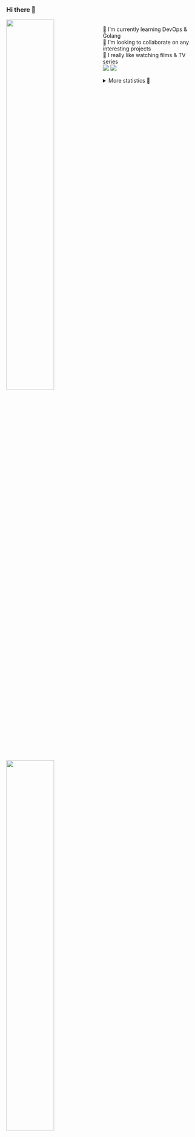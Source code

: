 ### Hi there 👋


[<img align="left" width="50%" src="https://github-readme-stats.vercel.app/api?username=rufusnufus&hide=issues&show_icons=true&count_private=true&theme=transparent&title_color=FF6F40&text_color=FBF9F8&icon_color=F48242&hide_border=true&hide_title=true#gh-dark-mode-only">](https://metrics.lecoq.io/rufusnufus#gh-dark-mode-only)
[<img align="left" width="50%" src="https://github-readme-stats.vercel.app/api?username=rufusnufus&hide=issues&show_icons=true&count_private=true&theme=transparent&title_color=FF6533&text_color=4D4644&icon_color=FF8038&hide_border=true&hide_title=true#gh-light-mode-only">](https://metrics.lecoq.io/rufusnufus#gh-light-mode-only)

<p>
  <br>
  🌱 I’m currently learning DevOps & Golang</br>
  👯 I’m looking to collaborate on any interesting projects</br>
  🎥 I really like watching films & TV series</br>
  <a href="https://linkedin.com/in/rufusnufus"><img src="https://img.shields.io/badge/linkedin-0077B5.svg?style=for-the-badge&logo=linkedin&logoColor=white"/></a>
  <a href="https://t.me/rufusnufus"><img src="https://img.shields.io/badge/-telegram-black?style=for-the-badge&color=blue&logo=telegram"/></a>
</p>

<p text-align="left">
<details>
  <summary>More statistics 👀</summary><br/>

<!--START_SECTION:waka-->
![Code Time](http://img.shields.io/badge/Code%20Time-765%20hrs%202%20mins-blue)

![Profile Views](http://img.shields.io/badge/Profile%20Views-1-blue)

**I'm an Early 🐤** 

```text
🌞 Morning                8343 commits        █████░░░░░░░░░░░░░░░░░░░░   21.84 % 
🌆 Daytime                21761 commits       ██████████████░░░░░░░░░░░   56.96 % 
🌃 Evening                7221 commits        █████░░░░░░░░░░░░░░░░░░░░   18.90 % 
🌙 Night                  876 commits         █░░░░░░░░░░░░░░░░░░░░░░░░   02.29 % 
```
📅 **I'm Most Productive on Wednesday** 

```text
Monday                   7267 commits        █████░░░░░░░░░░░░░░░░░░░░   19.02 % 
Tuesday                  6460 commits        ████░░░░░░░░░░░░░░░░░░░░░   16.91 % 
Wednesday                8734 commits        ██████░░░░░░░░░░░░░░░░░░░   22.86 % 
Thursday                 6984 commits        █████░░░░░░░░░░░░░░░░░░░░   18.28 % 
Friday                   7001 commits        █████░░░░░░░░░░░░░░░░░░░░   18.33 % 
Saturday                 1087 commits        █░░░░░░░░░░░░░░░░░░░░░░░░   02.85 % 
Sunday                   668 commits         ░░░░░░░░░░░░░░░░░░░░░░░░░   01.75 % 
```


📊 **This Week I Spent My Time On** 

```text
💬 Programming Languages: 
No Activity Tracked This Week

🔥 Editors: 
No Activity Tracked This Week
```

**I Mostly Code in Go** 

```text
Go                       22 repos            █████░░░░░░░░░░░░░░░░░░░░   18.18 % 
Python                   20 repos            ████░░░░░░░░░░░░░░░░░░░░░   16.53 % 
Smarty                   8 repos             ██░░░░░░░░░░░░░░░░░░░░░░░   06.61 % 
Shell                    5 repos             █░░░░░░░░░░░░░░░░░░░░░░░░   04.13 % 
Kotlin                   3 repos             █░░░░░░░░░░░░░░░░░░░░░░░░   02.48 % 
```




 Last Updated on 15/12/2024 01:24:23 UTC
<!--END_SECTION:waka-->

</details>
</p>
